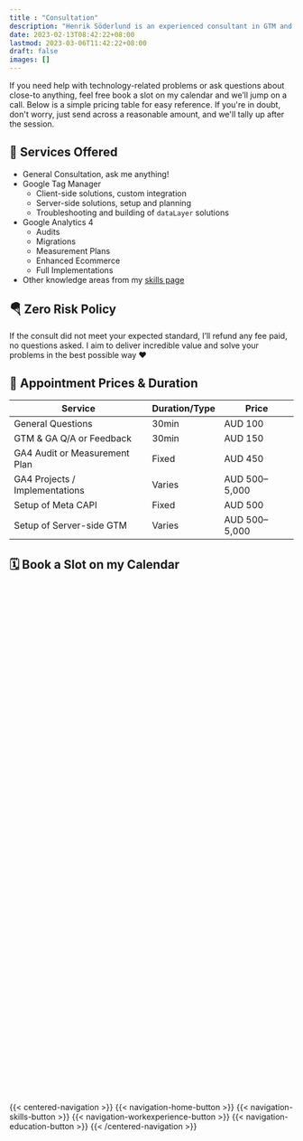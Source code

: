 ```yaml
---
title : "Consultation"
description: "Henrik Söderlund is an experienced consultant in GTM and GA4. Get expert advice on tag management and digital analytics."
date: 2023-02-13T08:42:22+08:00
lastmod: 2023-03-06T11:42:22+08:00
draft: false
images: []
---
```


If you need help with technology-related problems or ask questions about close-to anything, feel free book a slot on my calendar and we’ll jump on a call. Below is a simple pricing table for easy reference. If you're in doubt, don't worry, just send across a reasonable amount, and we'll tally up after the session.

## 📃 Services Offered

- General Consultation, ask me anything!
- Google Tag Manager
  - Client-side solutions, custom integration
  - Server-side solutions, setup and planning
  - Troubleshooting and building of `dataLayer` solutions
- Google Analytics 4
  - Audits
  - Migrations
  - Measurement Plans
  - Enhanced Ecommerce
  - Full Implementations
- Other knowledge areas from my [skills page](/skills/)

## 🪂 Zero Risk Policy

If the consult did not meet your expected standard, I’ll refund any fee paid, no questions asked. I aim to deliver incredible value and solve your problems in the best possible way ❤️

## 🎫 Appointment Prices & Duration

| Service                           | Duration/Type | Price         |
| ----------------------------------| ------------- | ------------- |
| General Questions                 | 30min         | AUD 100       |
| GTM & GA Q/A or Feedback          | 30min         | AUD 150       |
| GA4 Audit or Measurement Plan     | Fixed         | AUD 450       |
| GA4 Projects / Implementations    | Varies        | AUD 500–5,000 |
| Setup of Meta CAPI                | Fixed         | AUD 500       |
| Setup of Server-side GTM          | Varies        | AUD 500–5,000 |

## 🗓️ Book a Slot on my Calendar

<!-- Calendly inline widget begin -->
<div class="calendly-inline-widget" data-url="https://calendly.com/henriksoederlund" style="min-width:100%;height:900px;"></div>
<script type="text/javascript" src="https://assets.calendly.com/assets/external/widget.js" async></script>
<!-- Calendly inline widget end -->

{{< centered-navigation >}}
    {{< navigation-home-button >}}
    {{< navigation-skills-button >}}
    {{< navigation-workexperience-button >}}
    {{< navigation-education-button >}}
{{< /centered-navigation >}}